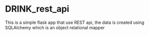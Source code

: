 # DRINK_rest_api
This is a simple flask app that use REST api, the data is created using SQLAlchemy which is an object relational mapper 
